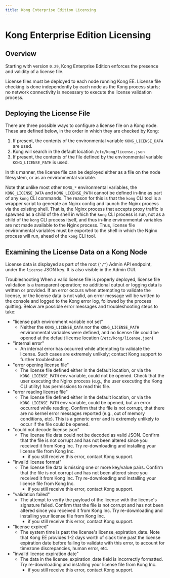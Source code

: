 ```yaml
---
title: Kong Enterprise Edition Licensing
---
```


# Kong Enterprise Edition Licensing

## Overview
Starting with version `0.29`, Kong Enterprise Edition enforces the presence and validity of a license file. 

License files must be deployed to each node running Kong EE. License file checking is done independently by each node as the Kong process starts; no network connectivity is necessary to execute the license validation process.

## Deploying the License File
There are three possible ways to configure a license file on a Kong node. These are defined below, in the order in which they are checked by Kong:

1. If present, the contents of the environmental variable `KONG_LICENSE_DATA` are used.
2. Kong will search in the default location `/etc/kong/license.json`
3. If present, the contents of the file defined by the environmental variable `KONG_LICENSE_PATH` is used.

In this manner, the license file can be deployed either as a file on the node filesystem, or as an environmental variable. 

Note that unlike most other `KONG_*` environmental variables, the `KONG_LICENSE_DATA` and `KONG_LICENSE_PATH` cannot be defined in-line as part of any `kong` CLI commands. The reason for this is that the `kong` CLI tool is a wrapper script to generate an Nginx config and launch the Nginx process via the existing shell. That is, the Nginx process that accepts proxy traffic is spawned as a child of the shell in which the `kong` CLI process is run, not as a child of the `kong` CLI process itself, and thus in-line environmental variables are not made available to the Nginx process. Thus, license file environmental variables must be exported to the shell in which the Nginx process will run, ahead of the `kong` CLI tool.

## Examining the License Data on a Kong Node
License data is displayed as part of the root (`"/"`) Admin API endpoint, under the `license` JSON key. It is also visible in the Admin GUI.

Troubleshooting
When a valid license file is properly deployed, license file validation is a transparent operation; no additional output or logging data is written or provided. If an error occurs when attempting to validate the license, or the license data is not valid, an error message will be written to the console and logged to the Kong error log, followed by the process quitting. Below are possible error messages and troubleshooting steps to take:

- "license path environment variable not set" 
  - Neither the `KONG_LICENSE_DATA` nor the `KONG_LICENSE_PATH` environmental variables were defined, and no license file could be opened at the default license location (`/etc/kong/license.json`)
- "internal error"
  - An internal error has occurred while attempting to validate the license. Such cases are extremely unlikely; contact Kong support to further troubleshoot.
- "error opening license file"
  - The license file defined either in the default location, or via the `KONG_LICENSE_PATH` env variable, could not be opened. Check that the user executing the Nginx process (e.g., the user executing the Kong CLI utility) has permissions to read this file.
- "error reading license file"
  - The license file defined either in the default location, or via the `KONG_LICENSE_PATH` env variable, could be opened, but an error occurred while reading. Confirm that the file is not corrupt, that there are no kernel error messages reported (e.g., out of memory conditions, etc). This is a generic error and is extremely unlikely to occur if the file could be opened.
- "could not decode license json"
  - The license file data could not be decoded as valid JSON. Confirm that the file is not corrupt and has not been altered since you received it from Kong Inc. Try re-downloading and installing your license file from Kong Inc. 
    - if you still receive this error, contact Kong support.
- "invalid license format"
  - The license file data is missing one or more key/value pairs. Confirm that the file is not corrupt and has not been altered since you received it from Kong Inc. Try re-downloading and installing your license file from Kong Inc. 
    - if you still receive this error, contact Kong support.
- "validation failed"
  - The attempt to verify the payload of the license with the license's signature failed. Confirm that the file is not corrupt and has not been altered since you received it from Kong Inc. Try re-downloading and installing your license file from Kong Inc. 
    - if you still receive this error, contact Kong support.
- "license expired"
  - The system time is past the license's license_expiration_date. Note that Kong EE provides 1-2 days worth of slack time past the license expiration date before failing to validate with this error, to account for timezone discrepancies, human error, etc.
- "invalid license expiration date"
  - The data in the license_expiration_date field is incorrectly formatted. Try re-downloading and installing your license file from Kong Inc. 
    - if you still receive this error, contact Kong support.
